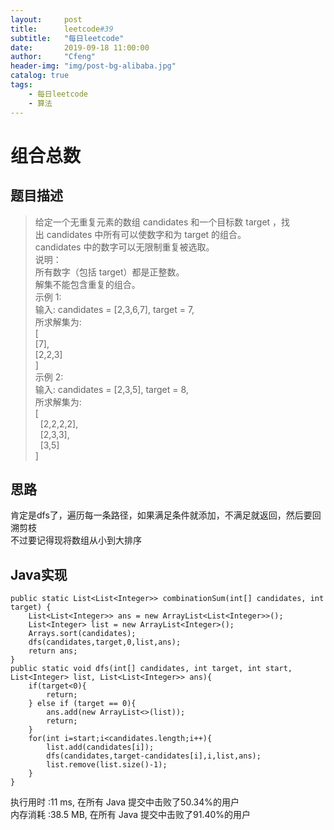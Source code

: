 ```yaml
---
layout:     post
title:      leetcode#39
subtitle:   "每日leetcode"
date:       2019-09-18 11:00:00
author:     "Cfeng"
header-img: "img/post-bg-alibaba.jpg"
catalog: true
tags:
    - 每日leetcode
    - 算法
---
```

# 组合总数
## 题目描述
> 给定一个无重复元素的数组 candidates 和一个目标数 target ，找出 candidates 中所有可以使数字和为 target 的组合。    
> candidates 中的数字可以无限制重复被选取。   
> 说明：   
> 所有数字（包括 target）都是正整数。   
> 解集不能包含重复的组合。    
> 示例 1:    
> 输入: candidates = [2,3,6,7], target = 7,    
> 所求解集为:    
> [     
>   [7],   
>   [2,2,3]    
> ]     
> 示例 2:     
> 输入: candidates = [2,3,5], target = 8,    
> 所求解集为:     
> [    
>   [2,2,2,2],    
>   [2,3,3],    
>   [3,5]    
> ]     
   
   
            
## 思路
肯定是dfs了，遍历每一条路径，如果满足条件就添加，不满足就返回，然后要回溯剪枝             
不过要记得现将数组从小到大排序        
             
  
  
## Java实现     
```   
public static List<List<Integer>> combinationSum(int[] candidates, int target) {
    List<List<Integer>> ans = new ArrayList<List<Integer>>();
    List<Integer> list = new ArrayList<Integer>();
    Arrays.sort(candidates);
    dfs(candidates,target,0,list,ans);
    return ans;
}
public static void dfs(int[] candidates, int target, int start, List<Integer> list, List<List<Integer>> ans){
    if(target<0){
        return;
    } else if (target == 0){
        ans.add(new ArrayList<>(list));
        return;
    }
    for(int i=start;i<candidates.length;i++){
        list.add(candidates[i]);
        dfs(candidates,target-candidates[i],i,list,ans);
        list.remove(list.size()-1);
    }
}
```      

执行用时 :11 ms, 在所有 Java 提交中击败了50.34%的用户      
内存消耗 :38.5 MB, 在所有 Java 提交中击败了91.40%的用户                     